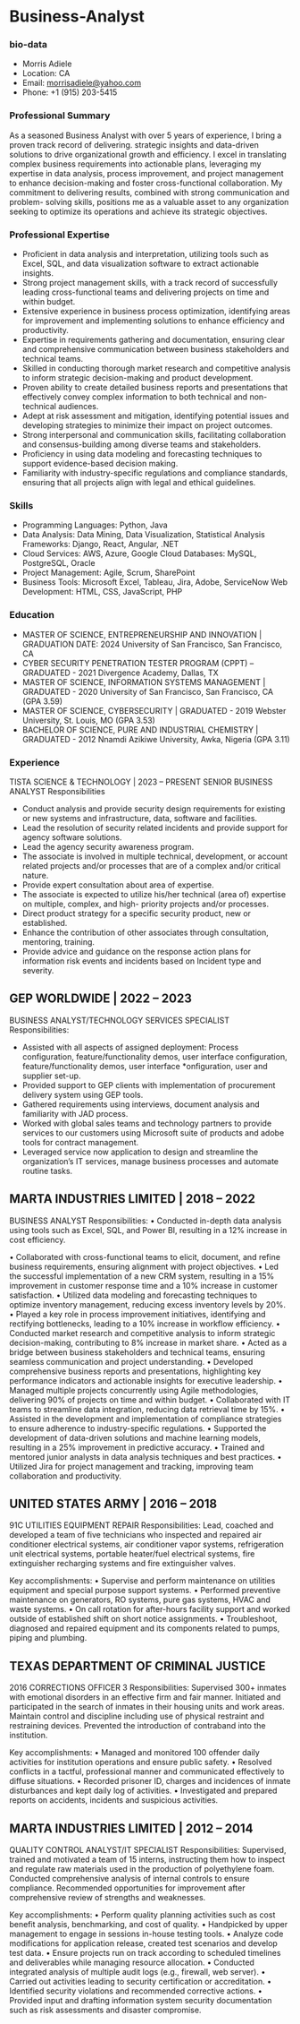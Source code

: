 # Business-Analyst
### bio-data 
* Morris Adiele
* Location: CA
* Email: morrisadiele@yahoo.com
* Phone: +1 (915) 203-5415

### Professional Summary
As a seasoned Business Analyst with over 5 years of experience, I bring a proven track record of delivering. strategic insights and data-driven solutions to drive organizational growth and efficiency. I excel in translating complex business requirements into actionable plans, leveraging my expertise in data analysis,
process improvement, and project management to enhance decision-making and foster cross-functional collaboration. My commitment to delivering results, combined with strong communication and problem- solving skills, positions me as a valuable asset to any organization seeking to optimize its operations and
achieve its strategic objectives.


### Professional Expertise
* Proficient in data analysis and interpretation, utilizing tools such as Excel, SQL, and data visualization software to extract actionable insights.
*	Strong project management skills, with a track record of successfully leading cross-functional teams and delivering projects on time and within budget.
*	Extensive experience in business process optimization, identifying areas for improvement and implementing solutions to enhance efficiency and productivity.
*	Expertise in requirements gathering and documentation, ensuring clear and comprehensive communication between business stakeholders and technical teams.
*	Skilled in conducting thorough market research and competitive analysis to inform strategic decision-making and product development.
*	Proven ability to create detailed business reports and presentations that effectively convey complex information to both technical and non-technical audiences.
*	Adept at risk assessment and mitigation, identifying potential issues and developing strategies to minimize their impact on project outcomes.
*	Strong interpersonal and communication skills, facilitating collaboration and consensus-building among diverse teams and stakeholders.
*	Proficiency in using data modeling and forecasting techniques to support evidence-based decision making.
*	Familiarity with industry-specific regulations and compliance standards, ensuring that all projects align with legal and ethical guidelines.

### Skills
* Programming Languages: Python, Java
* Data Analysis: Data Mining, Data Visualization, Statistical Analysis Frameworks: Django, React, Angular, .NET
* Cloud Services: AWS, Azure, Google Cloud Databases: MySQL, PostgreSQL, Oracle
* Project Management: Agile, Scrum, SharePoint
* Business Tools: Microsoft Excel, Tableau, Jira, Adobe, ServiceNow Web Development: HTML, CSS, JavaScript, PHP

### Education
* MASTER OF SCIENCE, ENTREPRENEURSHIP AND INNOVATION | GRADUATION DATE: 2024
University of San Francisco, San Francisco, CA
* CYBER SECURITY PENETRATION TESTER PROGRAM (CPPT) – GRADUATED - 2021
Divergence Academy, Dallas, TX
* MASTER OF SCIENCE, INFORMATION SYSTEMS MANAGEMENT | GRADUATED - 2020
University of San Francisco, San Francisco, CA (GPA 3.59)
* MASTER OF SCIENCE, CYBERSECURITY | GRADUATED - 2019
Webster University, St. Louis, MO (GPA 3.53)
* BACHELOR OF SCIENCE, PURE AND INDUSTRIAL CHEMISTRY | GRADUATED - 2012
Nnamdi Azikiwe University, Awka, Nigeria (GPA 3.11)

### Experience
TISTA SCIENCE & TECHNOLOGY | 2023 – PRESENT SENIOR BUSINESS ANALYST
Responsibilities
*	Conduct analysis and provide security design requirements for existing or new systems and infrastructure, data, software and facilities.
*	Lead the resolution of security related incidents and provide support for agency software solutions.
*	Lead the agency security awareness program.
*	The associate is involved in multiple technical, development, or account related projects and/or processes that are of a complex and/or critical nature.
*	Provide expert consultation about area of expertise.
*	The associate is expected to utilize his/her technical (area of) expertise on multiple, complex, and high- priority projects and/or processes.
*	Direct product strategy for a specific security product, new or established.
*	Enhance the contribution of other associates through consultation, mentoring, training.
*	Provide advice and guidance on the response action plans for information risk events and incidents based on Incident type and severity.


## GEP WORLDWIDE | 2022 – 2023
BUSINESS ANALYST/TECHNOLOGY SERVICES SPECIALIST
Responsibilities:
*	Assisted with all aspects of assigned deployment: Process configuration, feature/functionality demos, user interface configuration, feature/functionality demos, user interface *onfiguration, user and supplier set-up.
*	Provided support to GEP clients with implementation of procurement delivery system using GEP tools.
*	Gathered requirements using interviews, document analysis and familiarity with JAD process.
*	Worked with global sales teams and technology partners to provide services to our customers using Microsoft suite of products and adobe tools for contract management.
*	Leveraged service now application to design and streamline the organization’s IT services, manage business processes and automate routine tasks.


## MARTA INDUSTRIES LIMITED | 2018 – 2022
BUSINESS ANALYST
Responsibilities:
•	Conducted in-depth data analysis using tools such as Excel, SQL, and Power BI, resulting in a 12% increase in cost efficiency.
 
•	Collaborated with cross-functional teams to elicit, document, and refine business requirements, ensuring alignment with project objectives.
•	Led the successful implementation of a new CRM system, resulting in a 15% improvement in customer response time and a 10% increase in customer satisfaction.
•	Utilized data modeling and forecasting techniques to optimize inventory management, reducing excess inventory levels by 20%.
•	Played a key role in process improvement initiatives, identifying and rectifying bottlenecks, leading to a 10% increase in workflow efficiency.
•	Conducted market research and competitive analysis to inform strategic decision-making, contributing to 8% increase in market share.
•	Acted as a bridge between business stakeholders and technical teams, ensuring seamless communication and project understanding.
•	Developed comprehensive business reports and presentations, highlighting key performance indicators and actionable insights for executive leadership.
•	Managed multiple projects concurrently using Agile methodologies, delivering 90% of projects on time and within budget.
•	Collaborated with IT teams to streamline data integration, reducing data retrieval time by 15%.
•	Assisted in the development and implementation of compliance strategies to ensure adherence to industry-specific regulations.
•	Supported the development of data-driven solutions and machine learning models, resulting in a 25% improvement in predictive accuracy.
•	Trained and mentored junior analysts in data analysis techniques and best practices.
•	Utilized Jira for project management and tracking, improving team collaboration and productivity.


## UNITED STATES ARMY | 2016 – 2018
91C UTILITIES EQUIPMENT REPAIR
Responsibilities:
Lead, coached and developed a team of five technicians who inspected and repaired air conditioner electrical systems, air conditioner vapor systems, refrigeration unit electrical systems, portable heater/fuel electrical systems, fire extinguisher recharging systems and fire extinguisher valves.


Key accomplishments:
•	Supervise and perform maintenance on utilities equipment and special purpose support systems.
•	Performed preventive maintenance on generators, RO systems, pure gas systems, HVAC and waste systems.
•	On call rotation for after-hours facility support and worked outside of established shift on short notice assignments.
•	Troubleshoot, diagnosed and repaired equipment and its components related to pumps, piping and plumbing.
 
## TEXAS DEPARTMENT OF CRIMINAL JUSTICE
2016 CORRECTIONS OFFICER 3
Responsibilities:
Supervised 300+ inmates with emotional disorders in an effective firm and fair manner. Initiated and participated in the search of inmates in their housing units and work areas. Maintain control and discipline including use of physical restraint and restraining devices. Prevented the introduction of contraband into the institution.

Key accomplishments:
•	Managed and monitored 100 offender daily activities for institution operations and ensure public safety.
•	Resolved conflicts in a tactful, professional manner and communicated effectively to diffuse situations.
•	Recorded prisoner ID, charges and incidences of inmate disturbances and kept daily log of activities.
•	Investigated and prepared reports on accidents, incidents and suspicious activities.


## MARTA INDUSTRIES LIMITED | 2012 – 2014
QUALITY CONTROL ANALYST/IT SPECIALIST
Responsibilities:
Supervised, trained and motivated a team of 15 interns, instructing them how to inspect and regulate raw materials used in the production of polyethylene foam.
Conducted comprehensive analysis of internal controls to ensure compliance.
Recommended opportunities for improvement after comprehensive review of strengths and weaknesses.


Key accomplishments:
•	Perform quality planning activities such as cost benefit analysis, benchmarking, and cost of quality.
•	Handpicked by upper management to engage in sessions in-house testing tools.
•	Analyze code modifications for application release, created test scenarios and develop test data.
•	Ensure projects run on track according to scheduled timelines and deliverables while managing resource allocation.
•	Conducted integrated analysis of multiple audit logs (e.g., firewall, web server).
•	Carried out activities leading to security certification or accreditation.
•	Identified security violations and recommended corrective actions.
•	Provided input and drafting information system security documentation such as risk assessments and disaster compromise.

